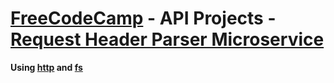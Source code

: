 # [FreeCodeCamp](https://www.freecodecamp.org/map) - API Projects - [Request Header Parser Microservice](https://www.freecodecamp.org/challenges/request-header-parser-microservice)
**Using [http](https://nodejs.org/api/http.html) and [fs](https://nodejs.org/api/fs.html)**